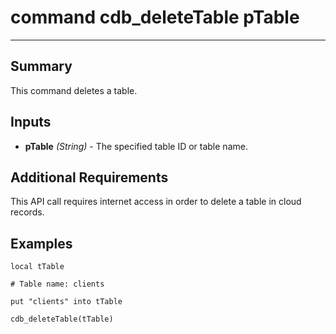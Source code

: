 # command cdb_deleteTable pTable
---
## Summary
This command deletes a table.

## Inputs
* **pTable** *(String)* - The specified table ID or table name.

## Additional Requirements
This API call requires internet access in order to delete a table in cloud records.

## Examples
```livecodeserver
local tTable

# Table name: clients

put "clients" into tTable

cdb_deleteTable(tTable)
```